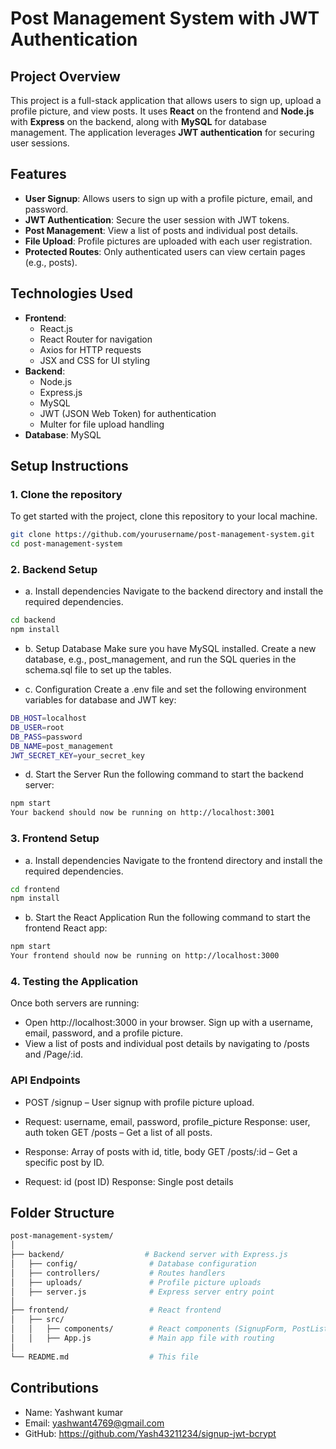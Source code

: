 # **Post Management System with JWT Authentication**

## **Project Overview**

This project is a full-stack application that allows users to sign up, upload a profile picture, and view posts. It uses **React** on the frontend and **Node.js** with **Express** on the backend, along with **MySQL** for database management. The application leverages **JWT authentication** for securing user sessions.

## **Features**
- **User Signup**: Allows users to sign up with a profile picture, email, and password.
- **JWT Authentication**: Secure the user session with JWT tokens.
- **Post Management**: View a list of posts and individual post details.
- **File Upload**: Profile pictures are uploaded with each user registration.
- **Protected Routes**: Only authenticated users can view certain pages (e.g., posts).

## **Technologies Used**
- **Frontend**:
  - React.js
  - React Router for navigation
  - Axios for HTTP requests
  - JSX and CSS for UI styling
- **Backend**:
  - Node.js
  - Express.js
  - MySQL
  - JWT (JSON Web Token) for authentication
  - Multer for file upload handling
- **Database**: MySQL

## **Setup Instructions**

### **1. Clone the repository**
To get started with the project, clone this repository to your local machine.

```bash
git clone https://github.com/yourusername/post-management-system.git
cd post-management-system
```

### **2. Backend Setup**
- a. Install dependencies
Navigate to the backend directory and install the required dependencies.

```bash
cd backend
npm install
```

- b. Setup Database
Make sure you have MySQL installed. Create a new database, e.g., post_management, and run the SQL queries in the schema.sql file to set up the tables.

- c. Configuration
Create a .env file and set the following environment variables for database and JWT key:

```bash
DB_HOST=localhost
DB_USER=root
DB_PASS=password
DB_NAME=post_management
JWT_SECRET_KEY=your_secret_key
```
- d. Start the Server
Run the following command to start the backend server:

```bash
npm start
Your backend should now be running on http://localhost:3001
```

### **3. Frontend Setup**
- a. Install dependencies
Navigate to the frontend directory and install the required dependencies.

```bash
cd frontend
npm install
```
- b. Start the React Application
Run the following command to start the frontend React app:

```bash
npm start
Your frontend should now be running on http://localhost:3000
```

### **4. Testing the Application**
Once both servers are running:

- Open http://localhost:3000 in your browser.
Sign up with a username, email, password, and a profile picture.
- View a list of posts and individual post details by navigating to /posts and /Page/:id.

### API Endpoints
- POST /signup – User signup with profile picture upload.

- Request: username, email, password, profile_picture
Response: user, auth token
GET /posts – Get a list of all posts.

- Response: Array of posts with id, title, body
GET /posts/:id – Get a specific post by ID.

- Request: id (post ID)
Response: Single post details

## Folder Structure

```bash
post-management-system/
│
├── backend/                  # Backend server with Express.js
│   ├── config/                # Database configuration
│   ├── controllers/           # Routes handlers
│   ├── uploads/               # Profile picture uploads
│   ├── server.js              # Express server entry point
│
├── frontend/                  # React frontend
│   ├── src/
│   │   ├── components/        # React components (SignupForm, PostList, etc.)
│   │   ├── App.js             # Main app file with routing
│
└── README.md                  # This file
```

## Contributions

- Name: Yashwant kumar
- Email: yashwant4769@gmail.com
- GitHub: https://github.com/Yash43211234/signup-jwt-bcrypt
